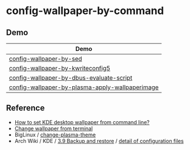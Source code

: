 

# config-wallpaper-by-command


## Demo

| Demo |
| --- |
| [config-wallpaper-by-sed](config-wallpaper-by-sed) |
| [config-wallpaper-by-kwriteconfig5](config-wallpaper-by-kwriteconfig5) |
| [config-wallpaper-by-dbus-evaluate-script](config-wallpaper-by-dbus-evaluate-script) |
| [config-wallpaper-by-plasma-apply-wallpaperimage](config-wallpaper-by-plasma-apply-wallpaperimage) |





## Reference

* [How to set KDE desktop wallpaper from command line?](https://superuser.com/questions/488232/how-to-set-kde-desktop-wallpaper-from-command-line)
* [Change wallpaper from terminal](https://www.reddit.com/r/kde/comments/65pmhj/change_wallpaper_from_terminal/)
* BigLinux / [change-plasma-theme](https://github.com/biglinux/biglinux-session-and-themes/blob/main/usr/bin/change-plasma-theme#L32)
* Arch Wiki / KDE / [3.9 Backup and restore](https://wiki.archlinux.org/title/KDE#Backup_and_restore) / [detail of configuration files](https://github.com/shalva97/kde-configuration-files)
